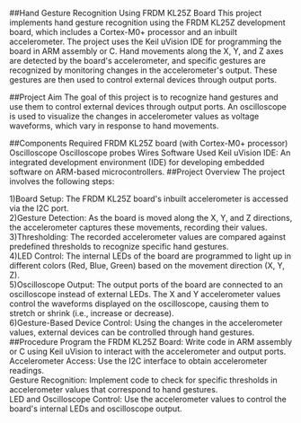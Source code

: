 ##Hand Gesture Recognition Using FRDM KL25Z Board
This project implements hand gesture recognition using the FRDM KL25Z development board, which includes a Cortex-M0+ processor and an inbuilt accelerometer. The project uses the Keil uVision IDE for programming the board in ARM assembly or C. Hand movements along the X, Y, and Z axes are detected by the board's accelerometer, and specific gestures are recognized by monitoring changes in the accelerometer's output. These gestures are then used to control external devices through output ports.

##Project Aim
The goal of this project is to recognize hand gestures and use them to control external devices through output ports. An oscilloscope is used to visualize the changes in accelerometer values as voltage waveforms, which vary in response to hand movements.

##Components Required
FRDM KL25Z board (with Cortex-M0+ processor)
Oscilloscope
Oscilloscope probes
Wires
Software Used
Keil uVision IDE: An integrated development environment (IDE) for developing embedded software on ARM-based microcontrollers.
##Project Overview
The project involves the following steps:

1)Board Setup: The FRDM KL25Z board's inbuilt accelerometer is accessed via the I2C port.<br>
2)Gesture Detection: As the board is moved along the X, Y, and Z directions, the accelerometer captures these movements, recording their values.<br>
3)Thresholding: The recorded accelerometer values are compared against predefined thresholds to recognize specific hand gestures.<br>
4)LED Control: The internal LEDs of the board are programmed to light up in different colors (Red, Blue, Green) based on the movement direction (X, Y, Z).<br>
5)Oscilloscope Output: The output ports of the board are connected to an oscilloscope instead of external LEDs. The X and Y accelerometer values control the waveforms displayed on the oscilloscope, causing them to stretch or shrink (i.e., increase or decrease).<br>
6)Gesture-Based Device Control: Using the changes in the accelerometer values, external devices can be controlled through hand gestures.<br>
##Procedure
Program the FRDM KL25Z Board: Write code in ARM assembly or C using Keil uVision to interact with the accelerometer and output ports.<br>
Accelerometer Access: Use the I2C interface to obtain accelerometer readings.<br>
Gesture Recognition: Implement code to check for specific thresholds in accelerometer values that correspond to hand gestures.<br>
LED and Oscilloscope Control: Use the accelerometer values to control the board's internal LEDs and oscilloscope output.<br>
